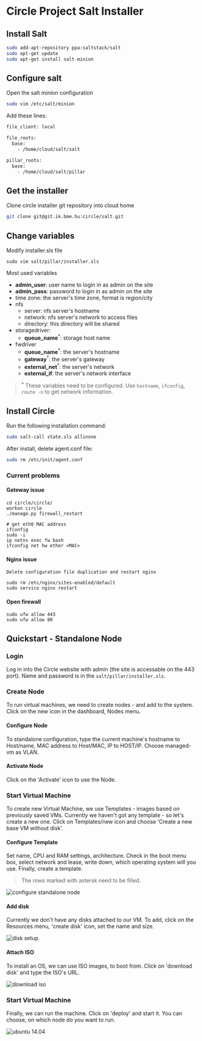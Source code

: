 
# Circle Project Salt Installer

## Install Salt

```bash
sudo add-apt-repository ppa:saltstack/salt
sudo apt-get update
sudo apt-get install salt-minion
```

## Configure salt
Open the salt minion configuration

```bash
sudo vim /etc/salt/minion
```

Add these lines:

```bash
file_client: local

file_roots:
  base:
    - /home/cloud/salt/salt

pillar_roots:
  base:
    - /home/cloud/salt/pillar
```
## Get the installer
Clone circle installer git repository into cloud home

```bash
git clone git@git.ik.bme.hu:circle/salt.git
```

## Change variables
Modify installer.sls file

```
sudo vim salt/pillar/installer.sls
```

Most used variables

* **admin_user**: user name to login in as admin on the site
* **admin_pass**: password to login in as admin on the site
* time zone: the server's time zone, format is region/city
* nfs
	* server: nfs server's hostname
	* network: nfs server's network to access files
	* directory: this directory will be shared
* storagedriver:
	* **queue_name**<sup>*</sup>: storage host name
* fwdriver
	* **queue_name**<sup>*</sup>: the server's hostname
	* **gateway**<sup>*</sup>: the server's gateway
	* **external_net**<sup>*</sup>: the server's network
	* **external_if**: the server's network interface

> <sup>**`*`**</sup> These variables need to be configured. Use `hostname`, `ifconfig`, `route -n` to get network information.

## Install Circle
Run the following installation command:

```bash
sudo salt-call state.sls allinone
```

After install, delete agent.conf file:

```bash
sudo rm /etc/init/agent.conf
```

### Current problems 

#### Gateway issue
```
cd circle/circle/
workon circle
./manage.py firewall_restart

# get eth0 MAC address
ifconfig
sudo -i
ip netns exec fw bash
ifconfig net hw ether <MAC>
```

#### Nginx issue
	Delete configuration file duplication and restart nginx
```
sudo rm /etc/nginx/sites-enabled/default
sudo service nginx restart
```

#### Open firewall
```
sudo ufw allow 443
sudo ufw allow 80
```

## Quickstart - Standalone Node

### Login
Log in into the Circle website with admin (the site is accessable on the 443 port). Name and password is in the `salt/pillar/installer.sls`.

### Create Node
To run virtual machines, we need to create nodes - and add to the system. Click on the new icon in the dashboard, Nodes menu.

#### Configure Node

To standalone configuration, type the current machine's hostname to Host/name, MAC address to Host/MAC, IP to HOST/IP. Choose managed-vm as VLAN.

#### Activate Node

Click on the 'Activate' icon to use the Node.

### Start Virtual Machine

To create new Virtual Machine, we use Templates - images based on previously saved VMs. Currently we haven't got any template - so let's create a new one. Click on Templates/new icon and choose 'Create a new base VM without disk'.

#### Configure Template

Set name, CPU and RAM settings, architecture. Check in the boot menu box, select network and lease, write down, which operating system will you use. Finally, create a template.
> The rows marked with astersk need to be filled.

![configure standalone node](docs/images/configure_node.jpg)

#### Add disk

Currently we don't have any disks attached to our VM. To add, click on the Resources menu, 'create disk' icon, set the name and size.

![disk setup](docs/images/disk.jpg)

#### Attach ISO

To install an OS, we can use ISO images, to boot from. Click on 'download disk' and type the ISO's URL.

![download iso](docs/images/iso.jpg)

### Start Virtual Machine
Finally, we can run the machine. Click on 'deploy' and start it. You can choose, on which node do you want to run.

![ubuntu 14.04](docs/images/ubuntu.png)
